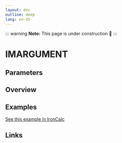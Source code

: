 ```yaml
---
layout: doc
outline: deep
lang: en-US
---
```


::: warning
**Note:** This page is under construction 🚧
:::

# IMARGUMENT

## Parameters

## Overview

## Examples

[See this example in IronCalc](https://app.ironcalc.com/?filename=imargument)

## Links
